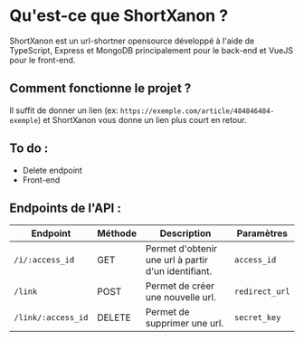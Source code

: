 # Qu'est-ce que ShortXanon ?
ShortXanon est un url-shortner opensource développé à l'aide de TypeScript, Express et MongoDB principalement pour le back-end et VueJS pour le front-end.

## Comment fonctionne le projet ?
Il suffit de donner un lien (ex: `https://exemple.com/article/484846484-exemple`) et ShortXanon vous donne un lien plus court en retour.

## To do :
- Delete endpoint
- Front-end

## Endpoints de l'API :
| Endpoint | Méthode | Description | Paramètres |
| ---- | ---- | ---- | ---- |
| `/i/:access_id` | GET | Permet d'obtenir une url à partir d'un identifiant. | `access_id` |
| `/link` | POST | Permet de créer une nouvelle url. | `redirect_url` |
| `/link/:access_id` | DELETE | Permet de supprimer une url. | `secret_key` |
